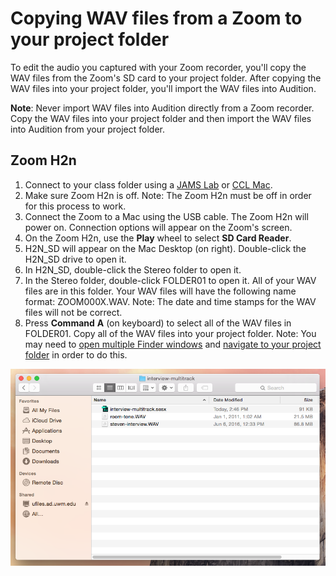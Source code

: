 # Copying WAV files from a Zoom to your project folder

To edit the audio you captured with your Zoom recorder, you'll copy the WAV files from the Zoom's SD card to your project folder. After copying the WAV files into your project folder, you'll import the WAV files into Audition.

**Note**: Never import WAV files into Audition directly from a Zoom recorder. Copy the WAV files into your project folder and then import the WAV files into Audition from your project folder.

## Zoom H2n

1. Connect to your class folder using a [JAMS Lab](https://jjloomis.gitbooks.io/file-and-folder-management/content/connecting-in-jams-lab.html) or [CCL Mac](https://jjloomis.gitbooks.io/file-and-folder-management/content/connecting-in-campus-computer-lab.html).
2. Make sure Zoom H2n is off. Note: The Zoom H2n must be off in order for this process to work.
3. Connect the Zoom to a Mac using the USB cable. The Zoom H2n will power on. Connection options will appear on the Zoom's screen.
4. On the Zoom H2n, use the **Play** wheel to select **SD Card Reader**.
5. H2N\_SD will appear on the Mac Desktop \(on right\). Double-click the H2N\_SD drive to open it.
6. In H2N\_SD, double-click the Stereo folder to open it.
7. In the Stereo folder, double-click FOLDER01 to open it. All of your WAV files are in this folder. Your WAV files will have the following name format: ZOOM000X.WAV. Note: The date and time stamps for the WAV files will not be correct.
8. Press **Command** **A** \(on keyboard\) to select all of the WAV files in FOLDER01. Copy all of the WAV files into your project folder. Note: You may need to [open multiple Finder windows](https://jjloomis.gitbooks.io/file-and-folder-management/content/opening-multiple-finder-windows.html) and [navigate to your project folder](https://jjloomis.gitbooks.io/file-and-folder-management/content/navigating-folder-tree.html) in order to do this.

![Renamed WAV files in the project folder.](/assets/copying-wav-files-to-project-folder.png)

